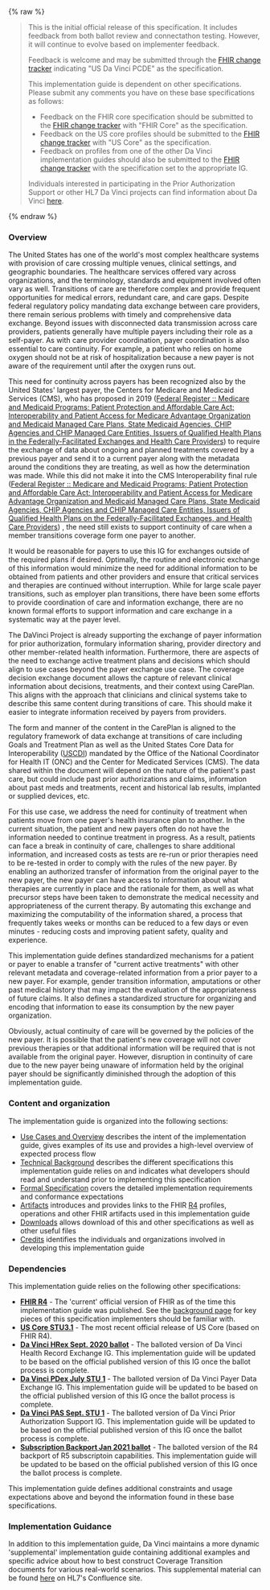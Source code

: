 {% raw %}
<blockquote class="stu-note">
<p>
This is the initial official release of this specification.  It includes feedback from both ballot review and connectathon testing.  However, it will continue to evolve based on implementer feedback.
</p>
<p>
Feedback is welcome and may be submitted through the <a href="http://hl7.org/fhir-issues">FHIR change tracker</a> indicating "US Da Vinci PCDE" as the specification.
</p>
<p>
This implementation guide is dependent on other specifications.  Please submit any comments you have on these base specifications as follows:
</p>
<ul>
  <li>Feedback on the FHIR core specification should be submitted to the <a href="http://hl7.org/fhir-issues">FHIR change tracker</a> with "FHIR Core" as the specification.</li>
  <li>Feedback on the US core profiles should be submitted to the <a href="http://hl7.org/fhir-issues">FHIR change tracker</a> with "US Core" as the specification.</li>
  <li>Feedback on profiles from one of the other Da Vinci implementation guides should also be submitted to the <a href="http://hl7.org/fhir-issues">FHIR change tracker</a> with the specification set to the appropriate IG.</li>
</ul>
<p>
Individuals interested in participating in the Prior Authorization Support or other HL7 Da Vinci projects can find information about Da Vinci <a href="http://www.hl7.org/about/davinci">here</a>.
</p>
</blockquote>
{% endraw %}

### Overview
The United States has one of the world's most complex healthcare systems with provision of care crossing multiple venues, clinical settings, and geographic boundaries. The healthcare services offered vary across organizations, and the terminology, standards and equipment involved often vary as well.  Transitions of care are therefore complex and provide frequent opportunities for medical errors, redundant care, and care gaps. Despite federal regulatory policy mandating data exchange between care providers, there remain serious problems with timely and comprehensive data exchange. Beyond issues with disconnected data transmission across care providers, patients generally have multiple payers including their role as a self-payer. As with care provider coordination, payer coordination is also essential to care continuity. For example, a patient who relies on home oxygen should not be at risk of hospitalization because a new payer is not aware of the requirement until after the oxygen runs out.

This need for continuity across payers has been recognized also by the United States' largest payer, the Centers for Medicare and Medicaid Services (CMS), who has proposed in 2019 ([Federal Register :: Medicare and Medicaid Programs; Patient Protection and Affordable Care Act; Interoperability and Patient Access for Medicare Advantage Organization and Medicaid Managed Care Plans, State Medicaid Agencies, CHIP Agencies and CHIP Managed Care Entities, Issuers of Qualified Health Plans in the Federally-Facilitated Exchanges and Health Care Providers](https://www.federalregister.gov/documents/2019/03/04/2019-02200/medicare-and-medicaid-programs-patient-protection-and-affordable-care-act-interoperability-and)) to require the exchange of data about ongoing and planned treatments covered by a previous payer and send it to a current payer along with the metadata around the conditions they are treating, as well as how the determination was made. While this did not make it into the CMS Interoperability final rule ([Federal Register :: Medicare and Medicaid Programs; Patient Protection and Affordable Care Act; Interoperability and Patient Access for Medicare Advantage Organization and Medicaid Managed Care Plans, State Medicaid Agencies, CHIP Agencies and CHIP Managed Care Entities, Issuers of Qualified Health Plans on the Federally-Facilitated Exchanges, and Health Care Providers](https://www.federalregister.gov/documents/2020/05/01/2020-05050/medicare-and-medicaid-programs-patient-protection-and-affordable-care-act-interoperability-and)) , the need still exists to support continuity of care when a member transitions coverage form one payer to another.

It would be reasonable for payers to use this IG for exchanges outside of the required plans if desired. Optimally, the routine and electronic exchange of this information would minimize the need for additional information to be obtained from patients and other providers and ensure that critical services and therapies are continued without interruption. While for large scale payer transitions, such as employer plan transitions, there have been some efforts to provide coordination of care and information exchange, there are no known formal efforts to support information and care exchange in a systematic way at the payer level.

The DaVinci Project is already supporting the exchange of payer information for prior authorization, formulary information sharing, provider directory and other member-related health information. Furthermore, there are aspects of the need to exchange active treatment plans and decisions which should align to use cases beyond the payer exchange use case. The coverage decision exchange document allows the capture of relevant clinical information about decisions, treatments, and their context using CarePlan. This aligns with the approach that clinicians and clinical systems take to describe this same content during transitions of care. This should make it easier to integrate information received by payers from providers.

The form and manner of the content in the CarePlan is aligned to the regulatory framework of data exchange at transitions of care including Goals and Treatment Plan as well as the United States Core Data for Interoperability (<a href="https://www.healthit.gov/isa/united-states-core-data-interoperability-uscdi?">USCDI</a>) mandated by the Office of the National Coordinator for Health IT (ONC) and the Center for Medicated Services (CMS).  The data shared within the document will depend on the nature of the patient's past care, but could include past prior authorizations and claims, information about past meds and treatments, recent and historical lab results, implanted or supplied devices, etc.

For this use case, we address the need for continuity of treatment when patients move from one payer's health insurance plan to another.  In the current situation, the patient and new payers often do not have the information needed to continue treatment in progress.  As a result, patients can face a break in continuity of care, challenges to share additional information, and increased costs as tests are re-run or prior therapies need to be re-tested in order to comply with the rules of the new payer.  By enabling an authorized transfer of information from the original payer to the new payer, the new payer can have access to information about what therapies are currently in place and the rationale for them, as well as what precursor steps have been taken to demonstrate the medical necessity and appropriateness of the current therapy.  By automating this exchange and maximizing the computability of the information shared, a process that frequently takes weeks or months can be reduced to a few days or even minutes - reducing costs and improving patient safety, quality and experience.

This implementation guide defines standardized mechanisms for a patient or payer to enable a transfer of "current active treatments" with other relevant metadata and coverage-related information from a prior payer to a new payer. For example, gender transition information, amputations or other past medical history that may impact the evaluation of the appropriateness of future claims. It also defines a standardized structure for organizing and encoding that information to ease its consumption by the new payer organization.

Obviously, actual continuity of care will be governed by the policies of the new payer.  It is possible that the patient's new coverage will not cover previous therapies or that additional information will be required that is not available from the original payer.  However, disruption in continuity of care due to the new payer being unaware of information held by the original payer should be significantly diminished through the adoption of this implementation guide.

### Content and organization
The implementation guide is organized into the following sections:

* [Use Cases and Overview](usecases.html) describes the intent of the implementation guide, gives examples of its use and provides a high-level overview of expected process flow
* [Technical Background](background.html) describes the different specifications this implementation guide relies on and indicates what developers should read and understand prior to implementing this specification
* [Formal Specification](spec.html) covers the detailed implementation requirements and conformance expectations
* [Artifacts](allartifacts.html) introduces and provides links to the FHIR [R4](artifacts.html) profiles, operations and other FHIR artifacts used in this implementation guide
* [Downloads](downloads.html) allows download of this and other specifications as well as other useful files
* [Credits](credits.html) identifies the individuals and organizations involved in developing this implementation guide


### Dependencies
This implementation guide relies on the following other specifications:
* **[FHIR R4]({{site.data.fhir.path}})** - The 'current' official version of FHIR as of the time this implementation guide was published.  See the [background page](background.html#fhir) for key pieces of this specification implementers should be familiar with.
* **[US Core STU3.1]({{site.data.fhir.ver.uscore}})** - The most recent official release of US Core (based on FHIR R4).
* **[Da Vinci HRex Sept. 2020 ballot]({{site.data.fhir.ver.hrex}})** - The balloted version of Da Vinci Health Record Exchange IG.  This implementation guide will be updated to be based on the official published version of this IG once the ballot process is complete.
* **[Da Vinci PDex July STU 1]({{site.data.fhir.ver.pdex)** - The balloted version of Da Vinci Payer Data Exchange IG.  This implementation guide will be updated to be based on the official published version of this IG once the ballot process is complete.
* **[Da Vinci PAS Sept. STU 1]({{site.data.fhir.ver.pas}})** - The balloted version of Da Vinci Prior Authorization Support IG.  This implementation guide will be updated to be based on the official published version of this IG once the ballot process is complete.
* **[Subscription Backport Jan 2021 ballot]({{site.data.fhir.ver.subscription}})** - The balloted version of the R4 backport of R5 subscriptoin capabilities.  This implementation guide will be updated to be based on the official published version of this IG once the ballot process is complete.

This implementation guide defines additional constraints and usage expectations above and beyond the information found in these base specifications.


### Implementation Guidance
In addition to this implementation guide, Da Vinci maintains a more dynamic 'supplemental' implementation guide containing additional examples and specific advice about how to best construct Coverage Transition documents for various real-world scenarios.  This supplemental material can be found [here](https://confluence.hl7.org/display/DVP/PCDE+Supplemental+Guide) on HL7's Confluence site.